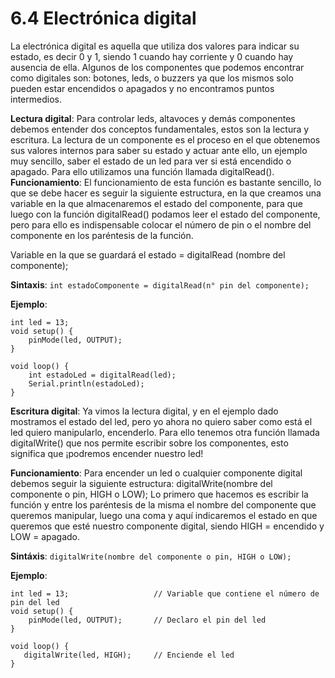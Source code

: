 # **6.4 Electrónica digital**

La electrónica digital es aquella que utiliza dos valores para indicar su estado, es decir 0 y 1, siendo 1 cuando hay corriente y 0 cuando hay ausencia de ella. Algunos de los componentes que podemos encontrar como digitales son: botones, leds, o buzzers ya que los mismos solo pueden estar encendidos o apagados y no encontramos puntos intermedios.

**Lectura digital**: Para controlar leds, altavoces y demás componentes debemos entender dos conceptos fundamentales, estos son la lectura y escritura.
La lectura de un componente es el proceso en el que obtenemos sus valores internos para saber su estado y actuar ante ello, un ejemplo muy sencillo, saber el estado de un led para ver si está encendido o apagado. Para ello utilizamos una función llamada digitalRead().
**Funcionamiento**:  El funcionamiento de esta función es bastante sencillo, lo que se debe hacer es seguir la siguiente estructura, en la que creamos una variable en la que almacenaremos el estado del componente, para que luego con la función digitalRead() podamos leer el estado del componente, pero para ello es indispensable colocar el número de pin o el nombre del componente en los paréntesis de la función.

Variable en la que se guardará el estado = digitalRead (nombre del componente);

**Sintaxis**:
`int estadoComponente = digitalRead(n° pin del componente);`


**Ejemplo**: 
```arduino
int led = 13;
void setup() {
    pinMode(led, OUTPUT);
}

void loop() {
    int estadoLed = digitalRead(led);
    Serial.println(estadoLed);
}
```

**Escritura digital**: Ya vimos la lectura digital, y en el ejemplo dado mostramos el estado del led, pero yo ahora no quiero saber como está el led quiero manipularlo, encenderlo. Para ello tenemos otra función llamada digitalWrite() que nos permite escribir sobre los componentes, esto significa que ¡podremos encender nuestro led!

**Funcionamiento**: Para encender un led o cualquier componente digital debemos seguir la siguiente estructura:
digitalWrite(nombre del componente o pin, HIGH o LOW);
Lo primero que hacemos es escribir la función y entre los paréntesis de la misma el nombre del componente que queremos manipular, luego una coma y aquí indicaremos el estado en que queremos que esté nuestro componente digital, siendo HIGH = encendido y LOW = apagado. 

**Sintáxis**:
`digitalWrite(nombre del componente o pin, HIGH o LOW);`

**Ejemplo**:
```arduino
int led = 13;                   // Variable que contiene el número de pin del led
void setup() {
    pinMode(led, OUTPUT);       // Declaro el pin del led
}

void loop() {
   digitalWrite(led, HIGH);     // Enciende el led 
}
```